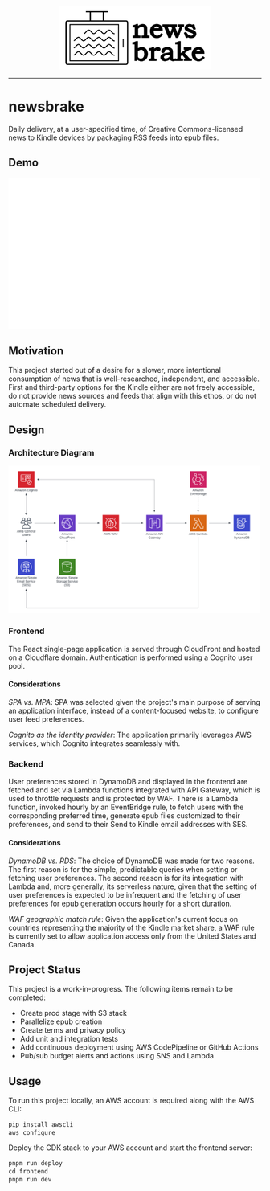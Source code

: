 <div align="center">
<img src='./docs/logo.png' width=300>
</div>

---

# newsbrake

Daily delivery, at a user-specified time, of Creative Commons-licensed news to Kindle devices by packaging RSS feeds into epub files.

## Demo
<img src='./docs/demo.gif' width=500>

## Motivation
This project started out of a desire for a slower, more intentional consumption of news that is well-researched, independent, and accessible. First and third-party options for the Kindle either are not freely accessible, do not provide news sources and feeds that align with this ethos, or do not automate scheduled delivery.

## Design
### Architecture Diagram
<img src='./docs/architecture.png' width=500>

### Frontend
The React single-page application is served through CloudFront and hosted on a Cloudflare domain. Authentication is performed using a Cognito user pool.

#### Considerations
*SPA vs. MPA*: SPA was selected given the project's main purpose of serving an application interface, instead of a content-focused website, to configure user feed preferences.

*Cognito as the identity provider*: The application primarily leverages AWS services, which Cognito integrates seamlessly with.

### Backend
User preferences stored in DynamoDB and displayed in the frontend are fetched and set via Lambda functions integrated with API Gateway, which is used to throttle requests and is protected by WAF. There is a Lambda function, invoked hourly by an EventBridge rule, to fetch users with the corresponding preferred time, generate epub files customized to their preferences, and send to their Send to Kindle email addresses with SES.

#### Considerations
*DynamoDB vs. RDS*: The choice of DynamoDB was made for two reasons. The first reason is for the simple, predictable queries when setting or fetching user preferences. The second reason is for its integration with Lambda and, more generally, its serverless nature, given that the setting of user preferences is expected to be infrequent and the fetching of user preferences for epub generation occurs hourly for a short duration.

*WAF geographic match rule*: Given the application's current focus on countries representing the majority of the Kindle market share, a WAF rule is currently set to allow application access only from the United States and Canada.

## Project Status
This project is a work-in-progress. The following items remain to be completed:

<ul>
    <li>Create prod stage with S3 stack</li>
    <li>Parallelize epub creation</li>
    <li>Create terms and privacy policy</li>
    <li>Add unit and integration tests</li>
    <li>Add continuous deployment using AWS CodePipeline or GitHub Actions</li>
    <li>Pub/sub budget alerts and actions using SNS and Lambda</li>
</ul>

## Usage
To run this project locally, an AWS account is required along with the AWS CLI:
```
pip install awscli
aws configure
```
Deploy the CDK stack to your AWS account and start the frontend server:
```
pnpm run deploy
cd frontend
pnpm run dev
```